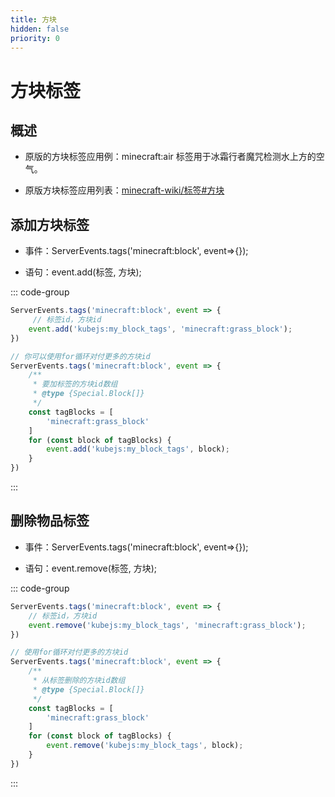 ```yaml
---
title: 方块
hidden: false
priority: 0
---
```

# 方块标签

## 概述

- 原版的方块标签应用例：minecraft:air 标签用于冰霜行者魔咒检测水上方的空气。

- 原版方块标签应用列表：[minecraft-wiki/标签#方块](https://zh.minecraft.wiki/w/%E6%A0%87%E7%AD%BE#%E6%96%B9%E5%9D%97)

## 添加方块标签

- 事件：ServerEvents.tags('minecraft:block', event=>{});

- 语句：event.add(标签, 方块);

::: code-group

```js [KubeJS]
ServerEvents.tags('minecraft:block', event => {
     // 标签id，方块id
    event.add('kubejs:my_block_tags', 'minecraft:grass_block');
})
```

```js [KubeJS]
// 你可以使用for循环对付更多的方块id
ServerEvents.tags('minecraft:block', event => {
    /**
     * 要加标签的方块id数组
     * @type {Special.Block[]}
     */
    const tagBlocks = [
        'minecraft:grass_block'
    ]
    for (const block of tagBlocks) {
        event.add('kubejs:my_block_tags', block);
    }
})
```

:::

## 删除物品标签

- 事件：ServerEvents.tags('minecraft:block', event=>{});

- 语句：event.remove(标签, 方块);

::: code-group

```js [KubeJS]
ServerEvents.tags('minecraft:block', event => {
    // 标签id，方块id
    event.remove('kubejs:my_block_tags', 'minecraft:grass_block');
})
```

```js [KubeJS]
// 使用for循环对付更多的方块id
ServerEvents.tags('minecraft:block', event => {
    /**
     * 从标签删除的方块id数组
     * @type {Special.Block[]}
     */
    const tagBlocks = [
        'minecraft:grass_block'
    ]
    for (const block of tagBlocks) {
        event.remove('kubejs:my_block_tags', block);
    }
})
```

:::
